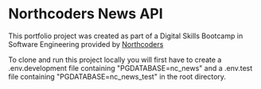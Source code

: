 # Northcoders News API

This portfolio project was created as part of a Digital Skills Bootcamp in Software Engineering provided by [Northcoders](https://northcoders.com/)

To clone and run this project locally you will first have to create a .env.development file containing "PGDATABASE=nc_news" and a .env.test file containing "PGDATABASE=nc_news_test" in the root directory.
